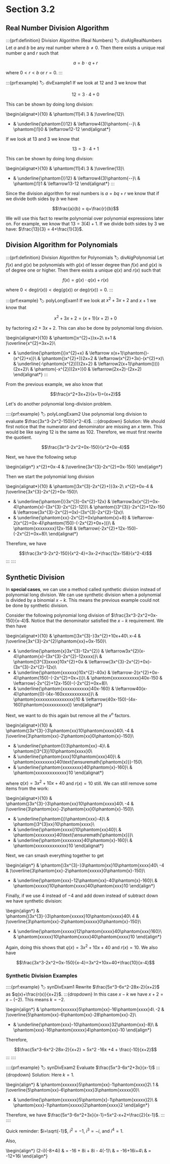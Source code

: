 # Section 3.2

## Real Number Division Algorithm

:::{prf:definition} Division Algorithm (Real Numbers)
:label: divAlgRealNumbers
Let $a$ and $b$ be any real number where $b\ne0$. Then there exists a unique real number $q$ and $r$ such that 

$$a=b\cdot q+r$$

where $0<r<b$ or $r=0$.
:::

:::{prf:example}
:label: divExample1
If we look at $12$ and $3$ we know that

$$12=3\cdot 4 + 0$$

This can be shown by doing long division:

\begin{alignat*}{10}
& \phantom{11}4\\
3 & )\overline{12}\\
- & \underline{\phantom{)}12} & \leftarrow4(3)\phantom{--}\\
 & \phantom{)1}0 & \leftarrow12-12
\end{alignat*}

If we look at $13$ and $3$ we know that

$$13 = 3\cdot 4 + 1$$

This can be shown by doing long division:

\begin{alignat*}{10}
& \phantom{11}4\\
3 & )\overline{13}\\
- & \underline{\phantom{)}12} & \leftarrow4(3)\phantom{--}\\
 & \phantom{)1}1 & \leftarrow13-12
\end{alignat*}
:::

Since the division algorithm for real numbers is $a=bq+r$ we know that if we divide both sides by $b$ we have

$$\frac{a}{b} = q+\frac{r}{b}$$

We will use this fact to rewrite polynomial over polynomial expressions later on. For example, we know that $13=3(4)+1$. If we divide both sides by $3$ we have: $\frac{13}{3} = 4+\frac{1}{3}$.

## Division Algorithm for Polynomials

:::{prf:definition} Division Algorithm for Polynomials
:label: divAlgPolynomial
Let $f(x)$ and $g(x)$ be polynomials with $g(x)$ of lesser degree than $f(x)$ and $g(x)$ is of degree one or higher. Then there exists a unique $q(x)$ and $r(x)$ such that 

$$f(x)=g(x)\cdot q(x)+r(x)$$

where $0<\text{deg}(r(x))<\text{deg}(g(x))$ or $\text{deg}(r(x))=0$.
:::

:::{prf:example}
:label: polyLongExam1
If we look at $x^2+3x+2$ and $x+1$ we know that 

$$x^2+3x+2=(x+1)(x+2)+0$$ 

by factoring $x2+3x+2$. This can also be done by polynomial long division.

\begin{alignat*}{10}
 & \phantom{)x^{2}+)}x+2\\
x+1 & )\overline{x^{2}+3x+2}\\
- & \underline{\phantom{)}x^{2}+x} & \leftarrow x(x+1)\phantom{)-(x^{2}+x)}\\
 & \phantom{)x^{2}+)}2x+2 & \leftarrow(x^{2}+3x)-(x^{2}+x)\\
 & \underline{-\phantom{x^{2}))}2x+2} & \leftarrow2(x+1)\phantom{))))(2x+2}\\
 & \phantom{-x^{2}))2x+)}0 & \leftarrow(2x+2)-(2x+2)
\end{alignat*}
:::

From the previous example, we also know that

$$\frac{x^2+3x+2}{x+1}=(x+2)$$

Let's do another polynomial long-division problem.

::::{prf:example}
:label: polyLongExam2
Use polynomial long division to evaluate $\frac{3x^3-2x^2-150}{x^2-4}$.
:::{dropdown} Solution:
We should first notice that the numerator and denominator are missing an $x$ term. This would be like saying $12$ is the same as $102$. Therefore, we must first rewrite the quotient.

$$\frac{3x^3-2x^2+0x-150}{x^2+0x-4}$$

Next, we have the following setup

\begin{align*}
x^{2}+0x-4 & )\overline{3x^{3}-2x^{2}+0x-150}
\end{align*}

Then we start the polynomial long division

\begin{alignat*}{10}
 & \phantom{)3x^{3}-2x^{2}+)}3x-2\\
x^{2}+0x-4 & )\overline{3x^{3}-2x^{2}+0x-150}\\
- & \underline{\phantom{)}3x^{3}-0x^{2}-12x} & \leftarrow3x(x^{2}+0x-4)\phantom{x)-(3x^{3}-2x^{2}-12)}\\
 & \phantom{)3^{3}}-2x^{2}+12x-150 & \leftarrow(3x^{3}-2x^{2}+0x)-(3x^{3}-2x^{2}-12x)\\
- & \underline{\phantom{xx}-2x^{2}+0x\phantom{x}+8} & \leftarrow-2(x^{2}+0x-4)\phantom{150)-(-2x^{2}+0x+))}\\
 & \phantom{xxxxxxxx}12x-158 & \leftarrow(-2x^{2}+12x-150)-(-2x^{2}+0x+8)\\
\end{alignat*}

Therefore, we have

$$\frac{3x^3-2x^2-150}{x^2-4}=3x-2+\frac{12x-158}{x^2-4}$$
:::
::::

## Synthetic Division

In **special cases**, we can use a method called synthetic division instead of polynomial long division. We can use synthetic division when a polynomial is divided by a binomial $x-k$. This means the previous example could not be done by synthetic division.

Consider the following polynomial long division of $\frac{3x^3-2x^2+0x-150}{x-4}$. Notice that the denominator satisfied the $x-k$ requirement. We then have

\begin{alignat*}{10}
 & \phantom{)3x^{3}-}3x^{2}+10x+40\\
x-4 & )\overline{3x^{3}-2x^{2}\phantom{xx}+0x-150}\\
- & \underline{\phantom{x}3x^{3}-12x^{2}} & \leftarrow3x^{2}(x-4)\phantom{x)-(3x^{3}-2x^{2}-12xxxx)}\\
 & \phantom{)3^{3}xxxx}10x^{2}+0x & \leftarrow(3x^{3}-2x^{2}+0x)-(3x^{3}-2x^{2}-12x)\\
- & \underline{\phantom{xxxxxx}10x^{2}-40x} & \leftarrow-2(x^{2}+0x-4)\phantom{150)-(-2x^{2}+0x+))}\\
 & \phantom{xxxxxxxxxxx}40x-150 & \leftarrow(-2x^{2}+12x-150)-(-2x^{2}+0x+8)\\
- & \underline{\phantom{xxxxxxxxxxx}40x-160} & \leftarrow40(x-4)\phantom{0)-(4x-160xxxxxxxxxxx)}\\
 & \phantom{xxxxxxxxxxxxxxxx}10 & \leftarrow(40x-150)-(4x-160)\phantom{xxxxxxxxxx)}
\end{alignat*}

Next, we want to do this again but remove all the $x^n$ factors.

\begin{alignat*}{10}
& \phantom{)3x^{3}-}3\phantom{xx}10\phantom{xxxx}40\\
-4 & )\overline{3\phantom{xx}-2\phantom{xx}0\phantom{x}-150}\\
- & \underline{\phantom{)}3\phantom{xx}-4}\\
 & \phantom{)3^{3}}10\phantom{xxxx}0\\
- & \underline{\phantom{xxx}10\phantom{xxx}40}\\
 & \phantom{xxxxxxxx}40\text{\ensuremath{\phantom{x}}}-150\\
- & \underline{\phantom{xxxxxxxx}40\phantom{x}-160}\\
 & \phantom{xxxxxxxxxxxxx}10
\end{alignat*}

where $q(x)=3x^2+10x+40$ and $r(x)=10$ still. We can still remove some items from the work:

\begin{alignat*}{10}
 & \phantom{)3x^{3}-}3\phantom{xx}10\phantom{xxxx}40\\
-4 & )\overline{3\phantom{xx}-2\phantom{xx}0\phantom{x}-150}\\
- & \underline{\phantom{)}\phantom{xxx}-4}\\
 & \phantom{)3^{3}xx}10\phantom{xxxx}\\
- & \underline{\phantom{xxxxi}10\phantom{xx}40}\\
 & \phantom{xxxxxxxx}40\text{\ensuremath{\phantom{x}}}\\
- & \underline{\phantom{xxxxxxxx}40\phantom{x}-160}\\
 & \phantom{xxxxxxxxxxxxx}10
\end{alignat*}

Next, we can smash everything together to get

\begin{align*}
 & \phantom{)3x^{3}-}3\phantom{xx}10\phantom{xxxx}40\\
-4 & )\overline{3\phantom{xx}-2\phantom{xxxxx}0\phantom{x}-150}\\
- & \underline{\phantom{xxx}-12\phantom{xx}-40\phantom{x}-160}\\
 & \phantom{xxxxx}10\phantom{xxxx}40\phantom{xxx}10
\end{align*}

Finally, if we use $4$ instead of $-4$ and add down instead of subtract down we have synthetic division:

\begin{align*}
 & \phantom{)3x^{3}-}3\phantom{xxxxx}10\phantom{xxxx}40\\
4 & )\overline{3\phantom{xx}-2\phantom{xxxxx}0\phantom{x}-150}\\
+ & \underline{\phantom{xxxxx}12\phantom{xxxx}40\phantom{xxx}160}\\
 & \phantom{xxxxx}10\phantom{xxxx}40\phantom{xxxx}10
\end{align*}

Again, doing this shows that $q(x)=3x^2+10x+40$ and $r(x)=10$. We also have

$$\frac{3x^3-2x^2+0x-150}{x-4}=3x^2+10x+40+\frac{10}{x-4}$$

### Synthetic Division Examples

::::{prf:example}
:label: synDivExam1
Rewrite $\frac{5x^3-6x^2-28x-2}{x+2}$ as $q(x)+\frac{r(x)}{x+2}$.
:::{dropdown}
In this case $x-k$ we have $x+2=x-(-2)$. This means $k=-2$.

\begin{align*}
 & \phantom{xxxxxx}5\phantom{xx}-16\phantom{xxxx}4\\
-2 & )\overline{5\phantom{xx}-6\phantom{xx}-28\phantom{xx}-2}\\
+ & \underline{\phantom{xxx}-10\phantom{xxxx}32\phantom{xx}-8}\\
 & \phantom{xxx}-16\phantom{xxxxx}4\phantom{xx}-10
\end{align*}

Therefore,

$$\frac{5x^3-6x^2-28x-2}{x+2} = 5x^2 -16x +4 + \frac{-10}{x+2}$$
:::
::::

::::{prf:example}
:label: synDivExam2
Evaluate $\frac{5x^3-6x^2+3x}{x-1}$
:::{dropdown} Solution:
Here $k=1$.

\begin{align*}
 & \phantom{xxxxxx}5\phantom{xx}-1\phantom{xxxx}2\\
1 & )\overline{5\phantom{xx}-6\phantom{xxx}3\phantom{xxxxx}0}\\
+ & \underline{\phantom{xxxxxx}5\phantom{x}-1\phantom{xxxxx}2}\\
 & \phantom{xxx}-1\phantom{xxxxx}2\phantom{xxxx}2
\end{align*}

Therefore, we have $\frac{5x^3-6x^2+3x}{x-1}=5x^2-x+2+\frac{2}{x-1}$.
:::
::::

Quick reminder: $i=\sqrt{-1}$, $i^2=-1$, $i^3=-i$, and $i^4=1$.

Also,

\begin{align*}
    (2-i)(-8+4i) & = -16 + 8i + 8i - 4(-1)\\
    & = -16+16i+4\\
    & = -12+16i
\end{align*}